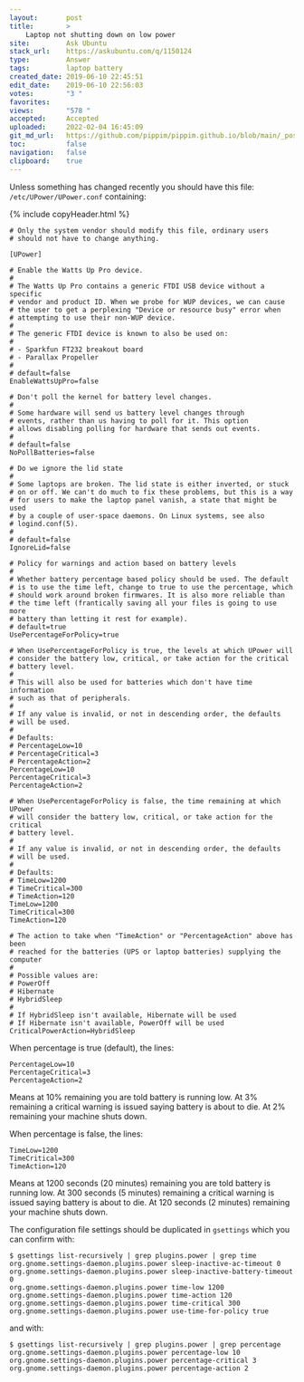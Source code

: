 ```yaml
---
layout:       post
title:        >
    Laptop not shutting down on low power
site:         Ask Ubuntu
stack_url:    https://askubuntu.com/q/1150124
type:         Answer
tags:         laptop battery
created_date: 2019-06-10 22:45:51
edit_date:    2019-06-10 22:56:03
votes:        "3 "
favorites:    
views:        "578 "
accepted:     Accepted
uploaded:     2022-02-04 16:45:09
git_md_url:   https://github.com/pippim/pippim.github.io/blob/main/_posts/2019/2019-06-10-Laptop-not-shutting-down-on-low-power.md
toc:          false
navigation:   false
clipboard:    true
---
```


Unless something has changed recently you should have this file: `/etc/UPower/UPower.conf` containing:


{% include copyHeader.html %}
``` 
# Only the system vendor should modify this file, ordinary users
# should not have to change anything.

[UPower]

# Enable the Watts Up Pro device.
#
# The Watts Up Pro contains a generic FTDI USB device without a specific
# vendor and product ID. When we probe for WUP devices, we can cause
# the user to get a perplexing "Device or resource busy" error when
# attempting to use their non-WUP device.
#
# The generic FTDI device is known to also be used on:
#
# - Sparkfun FT232 breakout board
# - Parallax Propeller
#
# default=false
EnableWattsUpPro=false

# Don't poll the kernel for battery level changes.
#
# Some hardware will send us battery level changes through
# events, rather than us having to poll for it. This option
# allows disabling polling for hardware that sends out events.
#
# default=false
NoPollBatteries=false

# Do we ignore the lid state
#
# Some laptops are broken. The lid state is either inverted, or stuck
# on or off. We can't do much to fix these problems, but this is a way
# for users to make the laptop panel vanish, a state that might be used
# by a couple of user-space daemons. On Linux systems, see also
# logind.conf(5).
#
# default=false
IgnoreLid=false

# Policy for warnings and action based on battery levels
#
# Whether battery percentage based policy should be used. The default
# is to use the time left, change to true to use the percentage, which
# should work around broken firmwares. It is also more reliable than
# the time left (frantically saving all your files is going to use more
# battery than letting it rest for example).
# default=true
UsePercentageForPolicy=true

# When UsePercentageForPolicy is true, the levels at which UPower will
# consider the battery low, critical, or take action for the critical
# battery level.
#
# This will also be used for batteries which don't have time information
# such as that of peripherals.
#
# If any value is invalid, or not in descending order, the defaults
# will be used.
#
# Defaults:
# PercentageLow=10
# PercentageCritical=3
# PercentageAction=2
PercentageLow=10
PercentageCritical=3
PercentageAction=2

# When UsePercentageForPolicy is false, the time remaining at which UPower
# will consider the battery low, critical, or take action for the critical
# battery level.
#
# If any value is invalid, or not in descending order, the defaults
# will be used.
#
# Defaults:
# TimeLow=1200
# TimeCritical=300
# TimeAction=120
TimeLow=1200
TimeCritical=300
TimeAction=120

# The action to take when "TimeAction" or "PercentageAction" above has been
# reached for the batteries (UPS or laptop batteries) supplying the computer
#
# Possible values are:
# PowerOff
# Hibernate
# HybridSleep
#
# If HybridSleep isn't available, Hibernate will be used
# If Hibernate isn't available, PowerOff will be used
CriticalPowerAction=HybridSleep
```

When percentage is true (default), the lines:

``` 
PercentageLow=10
PercentageCritical=3
PercentageAction=2
```

Means at 10% remaining you are told battery is running low. At 3% remaining a critical warning is issued saying battery is about to die. At 2% remaining your machine shuts down.

When percentage is false, the lines:

``` 
TimeLow=1200
TimeCritical=300
TimeAction=120
```

Means at 1200 seconds (20 minutes) remaining you are told battery is running low. At 300 seconds (5 minutes) remaining a critical warning is issued saying battery is about to die. At 120 seconds (2 minutes) remaining your machine shuts down.

The configuration file settings should be duplicated in `gsettings` which you can confirm with:

``` 
$ gsettings list-recursively | grep plugins.power | grep time
org.gnome.settings-daemon.plugins.power sleep-inactive-ac-timeout 0
org.gnome.settings-daemon.plugins.power sleep-inactive-battery-timeout 0
org.gnome.settings-daemon.plugins.power time-low 1200
org.gnome.settings-daemon.plugins.power time-action 120
org.gnome.settings-daemon.plugins.power time-critical 300
org.gnome.settings-daemon.plugins.power use-time-for-policy true
```

and with:

``` 
$ gsettings list-recursively | grep plugins.power | grep percentage
org.gnome.settings-daemon.plugins.power percentage-low 10
org.gnome.settings-daemon.plugins.power percentage-critical 3
org.gnome.settings-daemon.plugins.power percentage-action 2
```

